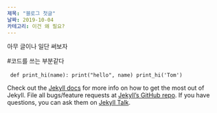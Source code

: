 ```yaml
---
제목: "블로그 첫글"
날짜: 2019-10-04 
카테고리: 이건 왜 필요?
---
```


아무 글이나 일단 써보자

#코드를 쓰는 부분같다

​```
def print_hi(name):
  print("hello", name)
print_hi('Tom')
​```

Check out the [Jekyll docs][jekyll-docs] for more info on how to get the most out of Jekyll. File all bugs/feature requests at [Jekyll’s GitHub repo][jekyll-gh]. If you have questions, you can ask them on [Jekyll Talk][jekyll-talk].

[jekyll-docs]: https://jekyllrb.com/docs/home
[jekyll-gh]:   https://github.com/jekyll/jekyll
[jekyll-talk]: https://talk.jekyllrb.com/
